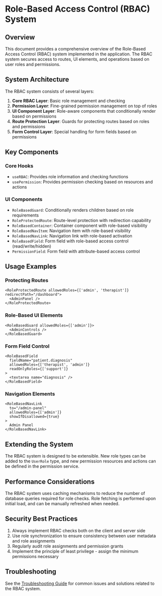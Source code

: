 
# Role-Based Access Control (RBAC) System

## Overview

This document provides a comprehensive overview of the Role-Based Access Control (RBAC) system implemented in the application. The RBAC system secures access to routes, UI elements, and operations based on user roles and permissions.

## System Architecture

The RBAC system consists of several layers:

1. **Core RBAC Layer**: Basic role management and checking
2. **Permission Layer**: Fine-grained permission management on top of roles
3. **UI Component Layer**: Role-aware components that conditionally render based on permissions
4. **Route Protection Layer**: Guards for protecting routes based on roles and permissions
5. **Form Control Layer**: Special handling for form fields based on permissions

## Key Components

### Core Hooks

- `useRBAC`: Provides role information and checking functions
- `usePermission`: Provides permission checking based on resources and actions

### UI Components

- `RoleBasedGuard`: Conditionally renders children based on role requirements
- `RoleProtectedRoute`: Route-level protection with redirection capability
- `RoleBasedContainer`: Container component with role-based visibility
- `RoleBasedNavItem`: Navigation item with role-based visibility
- `RoleBasedNavLink`: Navigation link with role-based activation
- `RoleBasedField`: Form field with role-based access control (read/write/hidden)
- `PermissionField`: Form field with attribute-based access control

## Usage Examples

### Protecting Routes

```tsx
<RoleProtectedRoute allowedRoles={['admin', 'therapist']} redirectPath="/dashboard">
  <AdminPanel />
</RoleProtectedRoute>
```

### Role-Based UI Elements

```tsx
<RoleBasedGuard allowedRoles={['admin']}>
  <AdminControls />
</RoleBasedGuard>
```

### Form Field Control

```tsx
<RoleBasedField 
  fieldName="patient.diagnosis" 
  allowedRoles={['therapist', 'admin']} 
  readOnlyRoles={['support']}
>
  <textarea name="diagnosis" />
</RoleBasedField>
```

### Navigation Elements

```tsx
<RoleBasedNavLink
  to="/admin-panel"
  allowedRoles={['admin']}
  showIfDisallowed={true}
>
  Admin Panel
</RoleBasedNavLink>
```

## Extending the System

The RBAC system is designed to be extensible. New role types can be added to the `UserRole` type, and new permission resources and actions can be defined in the permission service.

## Performance Considerations

The RBAC system uses caching mechanisms to reduce the number of database queries required for role checks. Role fetching is performed upon initial load, and can be manually refreshed when needed.

## Security Best Practices

1. Always implement RBAC checks both on the client and server side
2. Use role synchronization to ensure consistency between user metadata and role assignments
3. Regularly audit role assignments and permission grants
4. Implement the principle of least privilege - assign the minimum permissions necessary

## Troubleshooting

See the [Troubleshooting Guide](./troubleshooting.md) for common issues and solutions related to the RBAC system.
